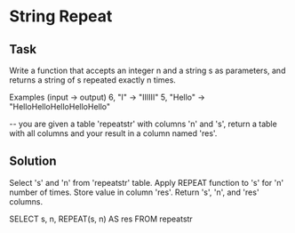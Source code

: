 # String Repeat

## Task
Write a function that accepts an integer n and a string s as parameters, and returns a string of s repeated exactly n times.

Examples (input -> output)
6, "I"     -> "IIIIII"
5, "Hello" -> "HelloHelloHelloHelloHello"

-- you are given a table 'repeatstr' with columns 'n' and 's', return a table with all columns and your result in a column named 'res'.


## Solution
Select 's' and 'n' from 'repeatstr' table.
Apply REPEAT function to 's' for 'n' number of times. Store value in column 'res'.
Return 's', 'n', and 'res' columns.

SELECT
  s,
  n,
  REPEAT(s, n) AS res
FROM repeatstr

